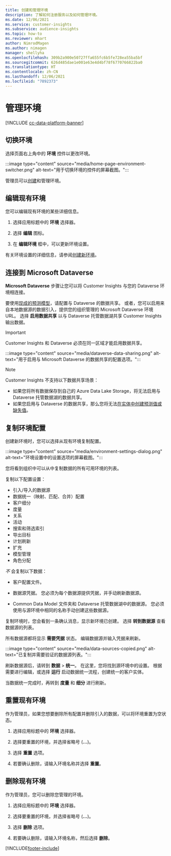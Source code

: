 ```yaml
---
title: 创建和管理环境
description: 了解如何注册服务以及如何管理环境。
ms.date: 12/06/2021
ms.service: customer-insights
ms.subservice: audience-insights
ms.topic: how-to
ms.reviewer: mhart
author: NimrodMagen
ms.author: nimagen
manager: shellyha
ms.openlocfilehash: 309b2a900e50727ffa655fc6b5fe728ea55ba5bf
ms.sourcegitcommit: 626d485dae1e001e63e4d4bf78f6770766822ba0
ms.translationtype: HT
ms.contentlocale: zh-CN
ms.lasthandoff: 12/06/2021
ms.locfileid: "7892373"
---
```

# <a name="manage-environments"></a>管理环境

[!INCLUDE [cc-data-platform-banner](../includes/cc-data-platform-banner.md)]

## <a name="switch-environments"></a>切换环境

选择页面右上角中的 **环境** 控件以更改环境。

:::image type="content" source="media/home-page-environment-switcher.png" alt-text="用于切换环境的控件的屏幕截图。":::

管理员可以[创建](create-environment.md)和管理环境。

## <a name="edit-an-existing-environment"></a>编辑现有环境

您可以编辑现有环境的某些详细信息。

1.  选择应用标题中的 **环境** 选择器。

2.  选择 **编辑** 图标。

3. 在 **编辑环境** 框中，可以更新环境设置。

有关环境设置的详细信息，请参阅[创建新环境](create-environment.md)。

## <a name="connect-to-microsoft-dataverse"></a>连接到 Microsoft Dataverse
   
**Microsoft Dataverse** 步骤让您可以将 Customer Insights 与您的 Dataverse 环境相连接。

要使用[现成的预测模型](predictions-overview.md#out-of-box-models)，请配置与 Dataverse 的数据共享。 或者，您可以启用来自本地数据源的数据引入，提供您的组织管理的 Microsoft Dataverse 环境 URL。 选择 **启用数据共享** 以与 Dataverse 托管数据湖共享 Customer Insights 输出数据。

> [!IMPORTANT]
> Customer Insights 和 Dataverse 必须在同一区域才能启用数据共享。

:::image type="content" source="media/dataverse-data-sharing.png" alt-text="用于启用与 Microsoft Dataverse 的数据共享的配置选项。":::

> [!NOTE]
> Customer Insights 不支持以下数据共享场景：
> - 如果您将所有数据保存到自己的 Azure Data Lake Storage，将无法启用与 Dataverse 托管数据湖的数据共享。
> - 如果您启用与 Dataverse 的数据共享，那么您将无法[在实体中创建预测值或缺失值](predictions.md)。

## <a name="copy-the-environment-configuration"></a>复制环境配置

创建新环境时，您可以选择从现有环境复制配置。 

:::image type="content" source="media/environment-settings-dialog.png" alt-text="环境设置中的设置选项的屏幕截图。":::

您将看到组织中可以从中复制数据的所有可用环境的列表。

复制以下配置设置：

- 引入/导入的数据源
- 数据统一（映射、匹配、合并）配置
- 客户细分
- 度量
- 关系
- 活动
- 搜索和筛选索引
- 导出目标
- 计划刷新
- 扩充
- 模型管理
- 角色分配

*不* 会复制以下数据：

- 客户配置文件。
- 数据源凭据。 您必须为每个数据源提供凭据，并手动刷新数据源。

- Common Data Model 文件夹和 Dataverse 托管数据湖中的数据源。 您必须使用与源环境中相同的名称手动创建这些数据源。

复制环境时，您会看到一条确认消息，显示新环境已创建。 选择 **转到数据源** 查看数据源的列表。

所有数据源都将显示 **需要凭据** 状态。 编辑数据源并输入凭据来刷新。

:::image type="content" source="media/data-sources-copied.png" alt-text="已复制并需要验证的数据源列表。":::

刷新数据源后，请转到 **数据** > **统一**。 在这里，您将找到源环境中的设置。 根据需要进行编辑，或选择 **运行** 启动数据统一流程，创建统一的客户实体。

当数据统一完成时，再转到 **度量** 和 **细分** 进行刷新。

## <a name="reset-an-existing-environment"></a>重置现有环境

作为管理员，如果您想要删除所有配置并删除引入的数据，可以将环境重置为空状态。

1.  选择应用标题中的 **环境** 选择器。 

2.  选择要重置的环境，并选择省略号 (**...**)。 

3. 选择 **重置** 选项。 

4.  若要确认删除，请输入环境名称并选择 **重置**。

## <a name="delete-an-existing-environment"></a>删除现有环境

作为管理员，您可以删除您管理的环境。

1.  选择应用标题中的 **环境** 选择器。

2.  选择要重置的环境，并选择省略号 (**...**)。 

3. 选择 **删除** 选项。 

4.  若要确认删除，请输入环境名称，然后选择 **删除**。


[!INCLUDE[footer-include](../includes/footer-banner.md)]
